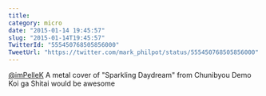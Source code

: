 ```yaml
---
title: 
category: micro
date: "2015-01-14 19:45:57"
slug: "2015-01-14T19:45:57"
TwitterId: "555450768505856000"
TweetUrl: "https://twitter.com/mark_philpot/status/555450768505856000"
---
```


[@imPelleK](https://twitter.com/imPelleK) A metal cover of "Sparkling Daydream"
from Chunibyou Demo Koi ga Shitai would be awesome
